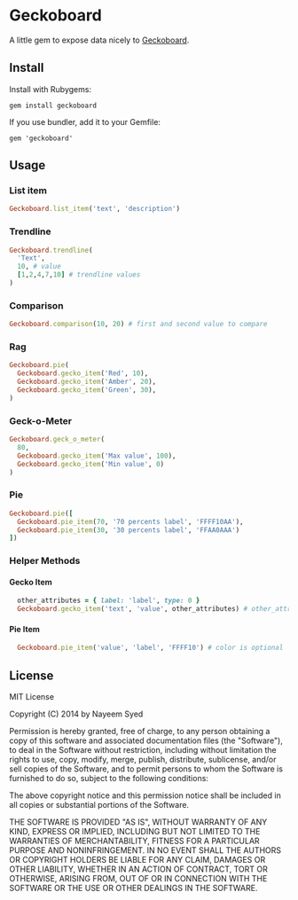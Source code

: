 # Geckoboard

A little gem to expose data nicely to [Geckoboard](http://www.geckoboard.com/).

## Install

Install with Rubygems:

    gem install geckoboard

If you use bundler, add it to your Gemfile:

    gem 'geckoboard'

## Usage

### List item

```ruby
Geckoboard.list_item('text', 'description')
```

### Trendline

```ruby
Geckoboard.trendline(
  'Text',
  10, # value
  [1,2,4,7,10] # trendline values
)
```

### Comparison

```ruby
Geckoboard.comparison(10, 20) # first and second value to compare
```

### Rag

```ruby
Geckoboard.pie(
  Geckoboard.gecko_item('Red', 10),
  Geckoboard.gecko_item('Amber', 20),
  Geckoboard.gecko_item('Green', 30),
)
```

### Geck-o-Meter

```ruby
Geckoboard.geck_o_meter(
  80,
  Geckoboard.gecko_item('Max value', 100),
  Geckoboard.gecko_item('Min value', 0)
)
```

### Pie

```ruby
Geckoboard.pie([
  Geckoboard.pie_item(70, '70 percents label', 'FFFF10AA'),
  Geckoboard.pie_item(30, '30 percents label', 'FFAA0AAA')
])
```

### Helper Methods

#### Gecko Item
```ruby
  other_attributes = { label: 'label', type: 0 }
  Geckoboard.gecko_item('text', 'value', other_attributes) # other_attributes are optional
```

#### Pie Item
```ruby
  Geckoboard.pie_item('value', 'label', 'FFFF10') # color is optional
```

## License

MIT License

Copyright (C) 2014 by Nayeem Syed

Permission is hereby granted, free of charge, to any person obtaining a copy of this software and associated documentation files (the "Software"), to deal in the Software without restriction, including without limitation the rights to use, copy, modify, merge, publish, distribute, sublicense, and/or sell copies of the Software, and to permit persons to whom the Software is furnished to do so, subject to the following conditions:

The above copyright notice and this permission notice shall be included in all copies or substantial portions of the Software.

THE SOFTWARE IS PROVIDED "AS IS", WITHOUT WARRANTY OF ANY KIND, EXPRESS OR IMPLIED, INCLUDING BUT NOT LIMITED TO THE WARRANTIES OF MERCHANTABILITY, FITNESS FOR A PARTICULAR PURPOSE AND NONINFRINGEMENT. IN NO EVENT SHALL THE AUTHORS OR COPYRIGHT HOLDERS BE LIABLE FOR ANY CLAIM, DAMAGES OR OTHER LIABILITY, WHETHER IN AN ACTION OF CONTRACT, TORT OR OTHERWISE, ARISING FROM, OUT OF OR IN CONNECTION WITH THE SOFTWARE OR THE USE OR OTHER DEALINGS IN THE SOFTWARE.
